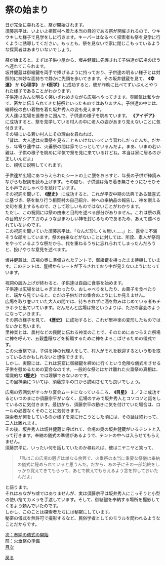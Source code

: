 # 祭の始まり  
  
日が完全に暮れると、祭が開始されます。  
須藤宗平は、いよいよ相賀村へ着た本当の目的である祭が開催されるので、ウキウキした様子で見学をしに行きます。キーパーはなるべく探索者も祭を見学に行くように誘導してください。もっとも、祭を見ないで家に閉じこもっているような探索者はあまりいないでしょう。  
  
祭が始まると、まずは子供小屋から、坂井健蔵に先導されて子供達が広場のほうへ連れてこられます。  
坂井健蔵は御緒鍵を両手で捧げるように持っており、子供達の明るい様子とは対照的に神妙な面持ちで静かに先頭を歩いてきます。その坂井健蔵を見て、 **《幸運》**  か **《心理学》** か **《医学》** に成功すると、彼が昨晩に比べてずいぶんとやつれた様子であることがわかります。  
子供達はみんな明るく笑いざわめきながら広場へやってきます。雰囲気は和やかで、密かに伝えられてきた秘祭といったものではありません。子供達の中には、緒締役の白い着物を着た坂井秀人の姿も見えます。  
大人達は広場を遠巻きに囲んで、子供達の様子を眺めています。 **《アイデア》** に成功すると、祭を見学している村人の中に老人の姿があまり見えないことに気付きます。  
その場にいる若い村人にその理由を尋ねれば、  
「昔は、大人達は火垂祭を見ることもいけないっていう習わしだったんだ。だから、年寄り連中は、火垂祭の間は家でじっとしているんだよ。まあ、いまの若い親は、子供の様子を眺めに平気で祭を見に来ているけどね。本当は家に居るのが正しいんだよ」  
と、親切に説明してくれます。  
  
子供達が広場にあつらえられたシートの上に腰をおろすと、年長の子供が棒読みながらも祝詞を読み上げます。その間も、子供達は落ち着き無さそうにひそひそと小声でおしゃべりを続けています。  
その祝詞を聞いて、 **《歴史》** に成功すると、これが平安中期の法典である延喜式に基づき、祭を執り行う相賀村の自己紹介、神への奉納品の報告し、神を讃える文句を奏上するもので、さして珍しいものではないことがわかります。  
ただし、この祝詞には祭の由来と目的を述べる部分がありません。これは祭の真の目的がシアエガのような忌まわしい神を封じるものであるため、あえて述べられていないのです。  
この祝詞を聞いていた須藤宗平は、「なんだ珍しくも無い……」と、露骨に不満そうな顔をしています。祭の由来などがないことに対しては、所詮、素人が祭司をやっているような祭だから、代を重ねるうちに忘れられてしまったんだろうと、投げやりな意見を述べます。  
  
坂井健蔵は、広場の奥に準備されたテントで、御緒鍵を持ったまま待機しています。このテントは、屋根からシートが下ろされており中が見えないようになっています。  
  
祝詞の読み上げが終わると、子供達は自由に食事を始めます。  
子供達は広場をはしゃぎまわったり、おしゃべりをしたり、お菓子を食べたりと、端から見ていると、ただの子供だけの集会のようにしか見えません。  
広場を取り巻いていた大人の間では、待ちきれずに酒を飲みはじめている者もチラホラと出ていています。だんだんと広場は祭というよりは、ただの宴会のようになっていきます。  
その祭の様子を見て、 **《歴史》** に成功すると、これが里神楽の変形したものではないかと思います。  
里神楽とは、農村などの民間に伝わる神楽のことで、そのためにあつらえた祭場に神を呼んで、五穀豊穣などを祈願するために神をよろこばせるための儀式です。  
この火垂祭では、子供を神の代理人をして、村人がそれを歓迎するという形を取っているのかもしれないと想像できます。  
しかし、実際には、これは洞窟に御緒鍵を締めに行くという危険な儀式をさせる子供を慰めるための宴会なのです。一般的な祭とはかけ離れた火垂祭の真相は、常識的な **《歴史》** では理解できないのです。  
この里神楽については、須藤宗平の口から説明させても良いでしょう。  
  
広場の雰囲気がすっかり宴会ムードになっているころ、 **《目星》** １／２に成功するといつのまにか須藤宗平がいなく、広場のすみで坂井秀人とコソコソと話をしているのに気付きます。最初から、須藤宗平の動きに気を付けていた場合は、ロールの必要なくそのことに気付きます。  
探索者が何をしているのか様子を見に行こうとした頃には、その話は終わって、二人は離れます。  
その後、坂井秀人は坂井健蔵に呼ばれて、会場の奥の坂井健蔵がいるテントと入って行きます。奉納の儀式の準備があるようで、テントの中へは入らせてもらえません。  
須藤宗平に、いったい何を話していたのか尋ねれば、彼はニヤニヤと笑って、  

>「私はこの広場の騒ぎは単なる余興で、火垂祭の本当に重要な祭儀は奉納の儀式に秘められていると思うんだ。だから、あの子にその一部始終をしっかり覚えてきてもらって、あとで教えてもらえるよう念を押しておいたんだよ」  

と語ります。  
それはあながち嘘ではありませんが、実は須藤宗平は坂井秀人にこっそりと小型の使い捨てカメラを手渡しています。そして、御緒鍵を奉納する場所を撮影してくるよう頼んでいたのです。  
しかし、このことは探索者たちには秘密にしています。  
秘密の儀式を無許可で撮影するなど、民俗学者としてのモラルを問われるようなことだからです。  

[次：奉納の儀式の開始](023_奉納の儀式の開始.md)  
[前：火垂祭の準備](021_火垂祭の準備.md)  
[目次](004_シナリオ目次.md)  

<a href="javascript:history.back()">戻る</a>  

